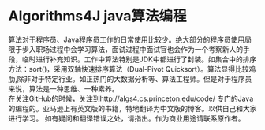 # Algorithms4J java算法编程
   算法对于程序员、Java程序员工作的日常使用比较少。绝大部分的程序员使用局限于步入职场过程中会学习算法，面试过程中面试官也会作为一个考察新人的手段，临时进行补充知识。工作中算法特别是JDK中都进行了封装。如集合中的排序方法：sort()，采用双轴快速排序算法（Dual-Pivot Quicksort）。算法显得比较鸡肋,除非对于特定行业。如正热门的大数据分析等、算法工程师。但是对于程序员来说，算法是一种思维、一种素养。<br>
  在关注GitHub的时候，关注到http://algs4.cs.princeton.edu/code/ 专门的Java的编程的。亚马逊上有英文版的书籍，特地翻译为中文版的博客。以供自己和大家进行学习。
   如有疑问和翻译错误之处，请指出。作为商业用途请联系原作者。
